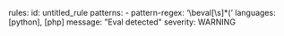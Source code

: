 rules:
id: untitled_rule
patterns: 
		- pattern-regex: ‘\beval[\s]*\(’
languages: [python], [php]
message: ”Eval detected"
severity: WARNING
